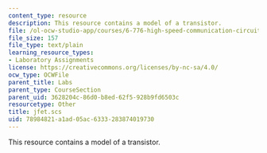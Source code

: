 ```yaml
---
content_type: resource
description: This resource contains a model of a transistor.
file: /ol-ocw-studio-app/courses/6-776-high-speed-communication-circuits-spring-2005/78984821a1ad05ac6333283874019730_jfet.scs
file_size: 157
file_type: text/plain
learning_resource_types:
- Laboratory Assignments
license: https://creativecommons.org/licenses/by-nc-sa/4.0/
ocw_type: OCWFile
parent_title: Labs
parent_type: CourseSection
parent_uid: 3628204c-86d0-b8ed-62f5-928b9fd6503c
resourcetype: Other
title: jfet.scs
uid: 78984821-a1ad-05ac-6333-283874019730
---
```

This resource contains a model of a transistor.